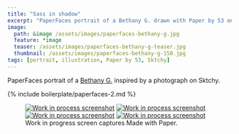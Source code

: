 ```yaml
---
title: "Sass in shadow"
excerpt: "PaperFaces portrait of a Bethany G. drawn with Paper by 53 on an iPad."
image: 
  path: &image /assets/images/paperfaces-bethany-g.jpg 
  feature: *image
  teaser: /assets/images/paperfaces-bethany-g-teaser.jpg
  thumbnail: /assets/images/paperfaces-bethany-g-150.jpg
tags: [portrait, illustration, Paper by 53, Sktchy]
---
```


PaperFaces portrait of a [Bethany G.](http://sktchy.com/LWJNV) inspired by a photograph on Sktchy.

{% include boilerplate/paperfaces-2.md %}

<figure class="third">
	<a href="{{ site.url }}/assets/images/paperfaces-bethany-g-process-1-lg.jpg"><img src="{{ site.url }}/assets/images/paperfaces-bethany-g-process-1-600.jpg" alt="Work in process screenshot"></a>
	<a href="{{ site.url }}/assets/images/paperfaces-bethany-g-process-2-lg.jpg"><img src="{{ site.url }}/assets/images/paperfaces-bethany-g-process-2-600.jpg" alt="Work in process screenshot"></a>
	<a href="{{ site.url }}/assets/images/paperfaces-bethany-g-process-3-lg.jpg"><img src="{{ site.url }}/assets/images/paperfaces-bethany-g-process-3-600.jpg" alt="Work in process screenshot"></a>
	<a href="{{ site.url }}/assets/images/paperfaces-bethany-g-process-4-lg.jpg"><img src="{{ site.url }}/assets/images/paperfaces-bethany-g-process-4-600.jpg" alt="Work in process screenshot"></a>
	<figcaption>Work in progress screen captures Made with Paper.</figcaption>
</figure>
